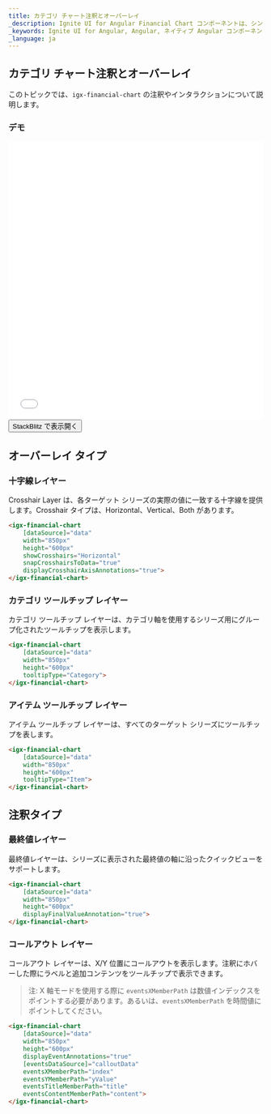 ```yaml
---
title: カテゴリ チャート注釈とオーバーレイ
_description: Ignite UI for Angular Financial Chart コンポーネントは、シンプルで直感的な API を使用してファイナンシャル データを表示します。ユーザーがデータにバインド後、チャートはデータの可視化オプションを複数提供します。
_keywords: Ignite UI for Angular, Angular, ネイティブ Angular コンポーネント スイート, ネイティブ Angular コントロール, ネイティブ Angular コンポーネント, ネイティブ Angular コンポーネント ライブラリ, Angular チャート, Angular チャート コントロール, Angular チャート例, Angular Grid コンポーネント, Angular Chart コンポーネント, Angular Financial Chart
_language: ja
---
```

## カテゴリ チャート注釈とオーバーレイ

このトピックでは、`igx-financial-chart` の注釈やインタラクションについて説明します。

### デモ
<div class="sample-container" style="height: 550px">
    <iframe id="financial-chart-annotations-and-overlays-iframe" src='{environment:demosBaseUrl}/financial-chart-annotations-and-overlays' width="100%" height="100%" seamless frameBorder="0" onload="onSampleIframeContentLoaded(this);"></iframe>
</div>
<div>
    <button data-localize="stackblitz" class="stackblitz-btn"   data-iframe-id="financial-chart-annotations-and-overlays-iframe" data-demos-base-url="{environment:demosBaseUrl}">StackBlitz で表示開く
    </button>
</div>
<div class="divider--half"></div>

## オーバーレイ タイプ

### 十字線レイヤー

Crosshair Layer は、各ターゲット シリーズの実際の値に一致する十字線を提供します。Crosshair タイプは、Horizontal、Vertical、Both があります。

```html
<igx-financial-chart
    [dataSource]="data"
    width="850px"
    height="600px"
    showCrosshairs="Horizontal"
    snapCrosshairsToData="true"
    displayCrosshairAxisAnnotations="true">
</igx-financial-chart>
```

### カテゴリ ツールチップ レイヤー

カテゴリ ツールチップ レイヤーは、カテゴリ軸を使用するシリーズ用にグループ化されたツールチップを表示します。

```html
<igx-financial-chart
    [dataSource]="data"
    width="850px"
    height="600px"
    tooltipType="Category">
</igx-financial-chart>
```

### アイテム ツールチップ レイヤー

アイテム ツールチップ レイヤーは、すべてのターゲット シリーズにツールチップを表します。

```html
<igx-financial-chart
    [dataSource]="data"
    width="850px"
    height="600px"
    tooltipType="Item">
</igx-financial-chart>
```

## 注釈タイプ

### 最終値レイヤー

最終値レイヤーは、シリーズに表示された最終値の軸に沿ったクイックビューをサポートします。

```html
<igx-financial-chart
    [dataSource]="data"
    width="850px"
    height="600px"
    displayFinalValueAnnotation="true">
</igx-financial-chart>
```

### コールアウト レイヤー

コールアウト レイヤーは、X/Y 位置にコールアウトを表示します。注釈にホバーした際にラベルと追加コンテンツをツールチップで表示できます。

> 注: X 軸モードを使用する際に `eventsXMemberPath` は数値インデックスをポイントする必要があります。あるいは、`eventsXMemberPath` を時間値にポイントしてください。

```html
<igx-financial-chart
    [dataSource]="data"
    width="850px"
    height="600px"
    displayEventAnnotations="true"
    [eventsDataSource]="calloutData"
    eventsXMemberPath="index"
    eventsYMemberPath="yValue"
    eventsTitleMemberPath="title"
    eventsContentMemberPath="content">
</igx-financial-chart>
```

